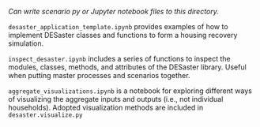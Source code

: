 
*Can write scenario py or Jupyter notebook files to this directory.*

`desaster_application_template.ipynb` provides examples of how to implement DESaster classes and functions to form a housing recovery simulation.

`inspect_desaster.ipynb` includes a series of functions to inspect the modules, classes, methods, and attributes of the DESaster library. Useful when putting master processes and scenarios together.

`aggregate_visualizations.ipynb` is a notebook for exploring different ways of visualizing the aggregate inputs and outputs (i.e., not individual households). Adopted visualization methods are included in `desaster.visualize.py`
